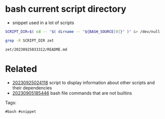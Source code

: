 # bash current script directory

- snippet used in a lot of scripts

```bash
SCRIPT_DIR=$( cd -- "$( dirname -- "${BASH_SOURCE[0]}" )" &> /dev/null && pwd )
```

```bash
grep -R SCRIPT_DIR zet
```

` zet/20230925033312/README.md `

# Related

- [20230925024118](/zet/20230925024118/README.md) script to display information about other scripts and their dependencies
- [20230905185446](/zet/20230905185446/README.md) bash file commands that are not builtins

Tags:

    #bash #snippet
